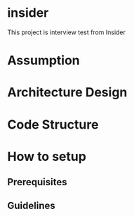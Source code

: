 # insider
This project is interview test from Insider

# Assumption

# Architecture Design

# Code Structure

# How to setup

## Prerequisites

## Guidelines

